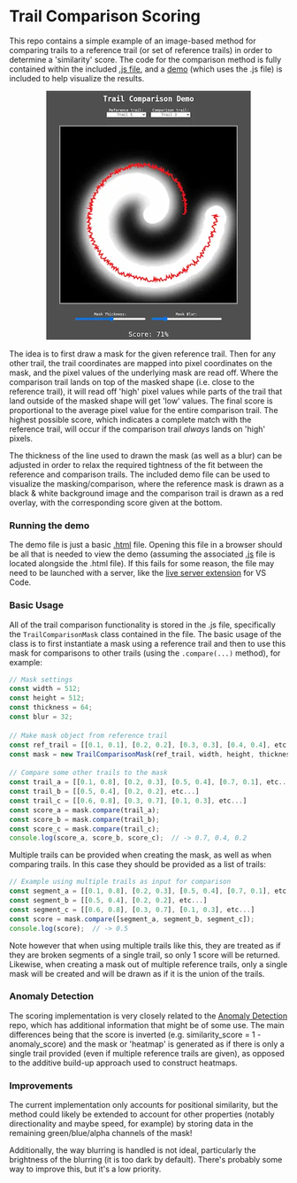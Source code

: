 # Trail Comparison Scoring

This repo contains a simple example of an image-based method for comparing trails to a reference trail (or set of reference trails) in order to determine a 'similarity' score. The code for the comparison method is fully contained within the included [.js file](https://github.com/EricPacefactory/trail-comparison-demo/blob/main/trail_comparison.js), and a [demo](https://github.com/EricPacefactory/trail-comparison-demo/blob/main/trail_comparison_demo.html) (which uses the .js file) is included to help visualize the results.


<p align="center">
  <img src=".readme_assets/demo_image.webp">
</p>

The idea is to first draw a mask for the given reference trail. Then for any other trail, the trail coordinates are mapped into pixel coordinates on the mask, and the pixel values of the underlying mask are read off. Where the comparison trail lands on top of the masked shape (i.e. close to the reference trail), it will read off 'high' pixel values while parts of the trail that land outside of the masked shape will get 'low' values. The final score is proportional to the average pixel value for the entire comparison trail. The highest possible score, which indicates a complete match with the reference trail, will occur if the comparison trail *always* lands on 'high' pixels.

The thickness of the line used to drawn the mask (as well as a blur) can be adjusted in order to relax the required tightness of the fit between the reference and comparison trails. The included demo file can be used to visualize the masking/comparison, where the reference mask is drawn as a black & white background image and the comparison trail is drawn as a red overlay, with the corresponding score given at the bottom.

### Running the demo

The demo file is just a basic [.html](https://github.com/EricPacefactory/trail-comparison-demo/blob/main/trail_comparison_demo.html) file. Opening this file in a browser should be all that is needed to view the demo (assuming the associated [.js](https://github.com/EricPacefactory/trail-comparison-demo/blob/main/trail_comparison.js) file is located alongside the .html file). If this fails for some reason, the file may need to be launched with a server, like the [live server extension](https://marketplace.visualstudio.com/items?itemName=ritwickdey.LiveServer) for VS Code.

### Basic Usage

All of the trail comparison functionality is stored in the .js file, specifically the `TrailComparisonMask` class contained in the file. The basic usage of the class is to first instantiate a mask using a reference trail and then to use this mask for comparisons to other trails (using the `.compare(...)` method), for example:

```javascript
// Mask settings
const width = 512;
const height = 512;
const thickness = 64;
const blur = 32;

// Make mask object from reference trail
const ref_trail = [[0.1, 0.1], [0.2, 0.2], [0.3, 0.3], [0.4, 0.4], etc...]
const mask = new TrailComparisonMask(ref_trail, width, height, thickness, blur);
      
// Compare some other trails to the mask
const trail_a = [[0.1, 0.8], [0.2, 0.3], [0.5, 0.4], [0.7, 0.1], etc...]
const trail_b = [[0.5, 0.4], [0.2, 0.2], etc...]
const trail_c = [[0.6, 0.8], [0.3, 0.7], [0.1, 0.3], etc...]
const score_a = mask.compare(trail_a);
const score_b = mask.compare(trail_b);
const score_c = mask.compare(trail_c);
console.log(score_a, score_b, score_c);  // -> 0.7, 0.4, 0.2
```

Multiple trails can be provided when creating the mask, as well as when comparing trails. In this case they should be provided as a list of trails:
```javascript
// Example using multiple trails as input for comparison
const segment_a = [[0.1, 0.8], [0.2, 0.3], [0.5, 0.4], [0.7, 0.1], etc...]
const segment_b = [[0.5, 0.4], [0.2, 0.2], etc...]
const segment_c = [[0.6, 0.8], [0.3, 0.7], [0.1, 0.3], etc...]
const score = mask.compare([segment_a, segment_b, segment_c]);
console.log(score);  // -> 0.5
```
Note however that when using multiple trails like this, they are treated as if they are broken segments of a single trail, so only 1 score will be returned. Likewise, when creating a mask out of multiple reference trails, only a single mask will be created and will be drawn as if it is the union of the trails.

### Anomaly Detection

The scoring implementation is very closely related to the [Anomaly Detection](https://github.com/EricPacefactory/anomaly-detection) repo, which has additional information that might be of some use. The main differences being that the score is inverted (e.g. similarity_score = 1 - anomaly_score) and the mask or 'heatmap' is generated as if there is only a single trail provided (even if multiple reference trails are given), as opposed to the additive build-up approach used to construct heatmaps.

### Improvements


The current implementation only accounts for positional similarity, but the method could likely be extended to account for other properties (notably directionality and maybe speed, for example) by storing data in the remaining green/blue/alpha channels of the mask!

Additionally, the way blurring is handled is not ideal, particularly the brightness of the blurring (it is too dark by default). There's probably some way to improve this, but it's a low priority.
